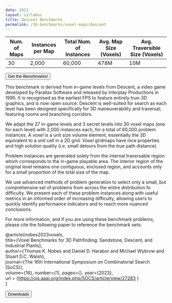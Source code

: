 ```yaml
---
date: 2023
layout: syllabus
title: Descent Benchmarks
permalink: /3d-benchmarks/voxel-maps/descent
---
```


<div class="fullwidth">

 **Num. of Maps** | **Instances per Map** | **Total Num. of Instances**  | **Avg. Map Size (Voxels)** | **Avg. Traversible Size (Voxels)**
--|---|---|---|----
 30 | 2,000 | 60,000 | 478M | 10M
</div>

<a href='https://bitbucket.org/shortestpathlab/benchmarks/src/master/voxel-maps/descent/'><button class='button benchmarks'>Get the Benchmarks!</button></a>

This benchmark is derived from in-game levels from Descent, a video game developed by Parallax Software and released by Interplay Productions in 1995. It is recognised as the earliest FPS to feature entirely true-3D graphics, and is now open source. Descent is well-suited for search as each level has been designed specifically for 3D maneuverability and traversal; featuring rooms and branching corridors.

We adapt the 27 in-game levels and 3 secret levels into 30 voxel maps (one for each level) with 2,000 instances each, for a total of 60,000 problem instances. A *voxel* is a unit size volume element, essentially the 3D equivalent to a unit cell in a 2D grid. *Voxel* gridmaps have nice properties and high solution quality (i.e. small detours from the true path distance).

Problem instances are generated solely from the internal traversable region which corresponds to the in-game playable area. The interior region of the original level remains one contiguous, enclosed region, and accounts only for a small proportion of the total size of the map.

We use advanced methods of problem generation to select only a small, but comprehensive set of problems from across the entire distribution fo difficulty. We present each of these problem instances along with useful metrics in an informed order of increasing difficulty, allowing users to quickly identify performance indicators and to reach more nuanced conclusions.

For more information, and if you are using these benchmark problems, please cite the following paper to reference the benchmark sets:

@article{nobes2023voxels,  
    title={Voxel Benchmarks for 3D Pathfinding: Sandstone, Descent, and Industrial Plants},  
    author={Thomas K. Nobes and Daniel D. Harabor and Michael Wybrow and Stuart D.C. Walsh},  
    journal={The 16th International Symposium on Combinatorial Search (SoCS)},  
    volume={16}, number={1}, pages={}, year={2023},  
    url = {https://ojs.aaai.org/index.php/SOCS/article/view/27283 }  
}

<a href='https://bitbucket.org/shortestpathlab/benchmarks/src/master/voxel-maps/descent/'><button class='button benchmarks'>Downloads</button></a>&nbsp;&nbsp;&nbsp;&nbsp;&nbsp;&nbsp;
